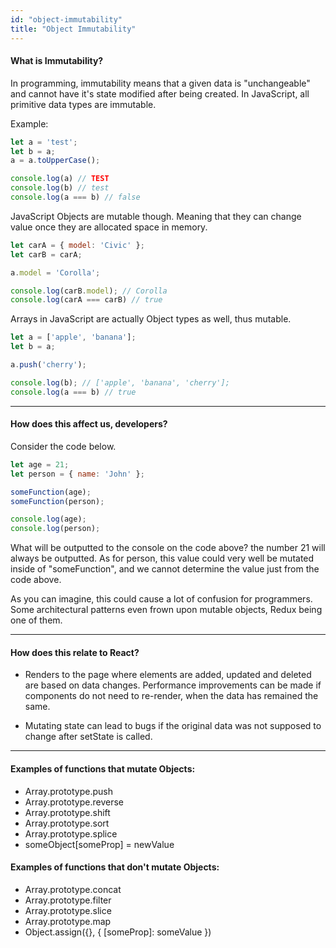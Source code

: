 ```yaml
---
id: "object-immutability"
title: "Object Immutability"
---
```


#### What is Immutability?

In programming, immutability means that a given data is "unchangeable" and cannot have it's state modified after being created.
In JavaScript, all primitive data types are immutable.

Example:

```js
let a = 'test';
let b = a;
a = a.toUpperCase();

console.log(a) // TEST
console.log(b) // test
console.log(a === b) // false
```

JavaScript Objects are mutable though. Meaning that they can change value once they are allocated space in memory.

```js
let carA = { model: 'Civic' };
let carB = carA;

a.model = 'Corolla';

console.log(carB.model); // Corolla
console.log(carA === carB) // true
```

Arrays in JavaScript are actually Object types as well, thus mutable.

```js
let a = ['apple', 'banana'];
let b = a;

a.push('cherry');

console.log(b); // ['apple', 'banana', 'cherry'];
console.log(a === b) // true
```

---

#### How does this affect us, developers?

Consider the code below.

```js
let age = 21;
let person = { name: 'John' };

someFunction(age);
someFunction(person);

console.log(age);
console.log(person);
```

What will be outputted to the console on the code above?
the number 21 will always be outputted.
As for person, this value could very well be mutated inside of "someFunction", and we cannot
determine the value just from the code above.

As you can imagine, this could cause a lot of confusion for programmers. Some architectural patterns even frown upon mutable objects, Redux being one of them.

---

#### How does this relate to React?

- Renders to the page where elements are added, updated and deleted are based on data changes.
Performance improvements can be made if components do not need to re-render, when the data has remained the same.

- Mutating state can lead to bugs if the original data was not supposed to change after setState is called.

---

#### Examples of functions that mutate Objects:

- Array.prototype.push
- Array.prototype.reverse
- Array.prototype.shift
- Array.prototype.sort
- Array.prototype.splice
- someObject[someProp] = newValue


#### Examples of functions that don't mutate Objects:

- Array.prototype.concat
- Array.prototype.filter
- Array.prototype.slice
- Array.prototype.map
- Object.assign({}, { [someProp]: someValue })
